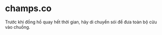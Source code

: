 ﻿# champs.co
Trước khi đồng hồ quay hết thời gian, hãy di chuyển sói để đưa toàn bộ cừu vào chuồng.

